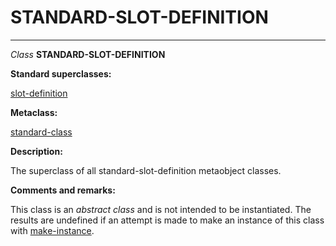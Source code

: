 STANDARD-SLOT-DEFINITION
========================

------------------------------------------------------------------------

*Class* **STANDARD-SLOT-DEFINITION**

**Standard superclasses:**

[]()[slot-definition](class-slot-definition.md)

**Metaclass:**

[standard-class](class-standard-class.md)

**Description:**

The superclass of all standard-slot-definition metaobject classes.

**Comments and remarks:**

This class is an *abstract class* and is not intended to be instantiated. The results are undefined if an attempt is made to make an instance of this class with [make-instance](make-instance.md).
